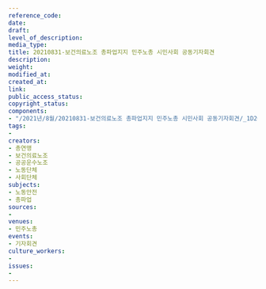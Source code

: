 ```yaml
---
reference_code: 
date: 
draft: 
level_of_description: 
media_type: 
title: 20210831-보건의료노조 총파업지지 민주노총 시민사회 공동기자회견
description: 
weight: 
modified_at: 
created_at: 
link: 
public_access_status: 
copyright_status: 
components:
- "/2021년/8월/20210831-보건의료노조 총파업지지 민주노총 시민사회 공동기자회견/_1D20422.jpg"
tags:
- 
creators:
- 총연맹
- 보건의료노조
- 공공운수노조
- 노동단체
- 사회단체
subjects:
- 노동안전
- 총파업
sources:
- 
venues:
- 민주노총
events:
- 기자회견
culture_workers:
- 
issues:
- 
---
```

